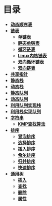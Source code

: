 
# 目录

* **[动态顺序表](动态顺序表.md)**
* **[链表](单链表.md)** 
  * **[单链表](单链表.md)** 
  * **[静态单链表](静态单链表.md)**
  * **[循环链表](循环链表.md)** 
  * **[Linux内核链表](Linux内核链表.md)**
  * **[双向循环链表](双向循环链表.md)**
  * **[双向链表](双向链表.md)**
* **[共享指针](共享指针.md)**
* **[静态栈](静态栈.md)**
* **[动态栈](动态栈.md)**
* **[静态队列](静态队列.md)**
* **[动态队列](动态队列.md)**
* **[利用队列实现栈](利用队列实现栈.md)**
* **[利用栈实现队列](利用栈实现队列.md)**
* **[字符串](字符串.md)**
  * **[KMP查找算法](KMP算法.md)**
* **[排序](冒泡排序.md)**
  * **[冒泡排序](冒泡排序.md)**
  * **[选择排序](选择排序.md)**
  * **[插入排序](插入排序.md)**
  * **[希尔排序](希尔排序.md)**
  * **[归并排序](归并排序.md)**
  * **[快速排序](快速排序.md)**
* **[通用树](通用树.md)**
  * **[插入](通用插入.md)**
  * **[查找](通用查找.md)**
  * **[删除](通用删除.md)**
  * **[属性](通用属性.md)**


